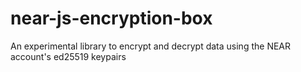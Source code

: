 # near-js-encryption-box

An experimental library to encrypt and decrypt data using the NEAR account's ed25519 keypairs
